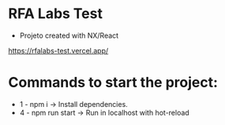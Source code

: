 # RFA Labs Test

- Projeto created with NX/React

https://rfalabs-test.vercel.app/

# Commands to start the project:

- 1 - npm i -> Install dependencies.
- 4 - npm run start -> Run in localhost with hot-reload
